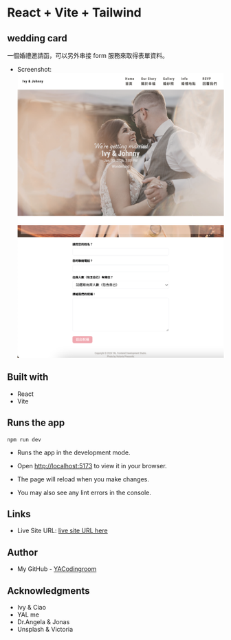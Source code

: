 # React + Vite + Tailwind

## wedding card

一個婚禮邀請函，可以另外串接 form 服務來取得表單資料。

- Screenshot:
  ![home](./screenshot/home.png)
  ![form](./screenshot/form.png)

## Built with

- React
- Vite

## Runs the app

```Shell
npm run dev
```

- Runs the app in the development mode.
- Open [http://localhost:5173](http://localhost:5173) to view it in your browser.

- The page will reload when you make changes.
- You may also see any lint errors in the console.

## Links

- Live Site URL: [live site URL here]()

## Author

- My GitHub - [YACodingroom](https://github.com/YAcodingroom)

## Acknowledgments

- Ivy & Ciao
- YAL me
- Dr.Angela & Jonas
- Unsplash & Victoria
